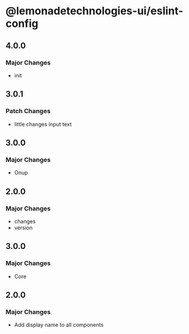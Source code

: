 # @lemonadetechnologies-ui/eslint-config

## 4.0.0

### Major Changes

- init

## 3.0.1

### Patch Changes

- little changes input text

## 3.0.0

### Major Changes

- Onup

## 2.0.0

### Major Changes

- changes
- version

## 3.0.0

### Major Changes

- Core

## 2.0.0

### Major Changes

- Add display name to all components
